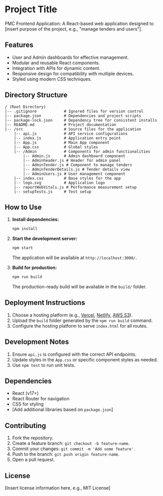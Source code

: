 # Project Title

PMC Frontend Application: A React-based web application designed to [insert purpose of the project, e.g., "manage tenders and users"].

## Features

- User and Admin dashboards for effective management.
- Modular and reusable React components.
- Integration with APIs for dynamic content.
- Responsive design for compatibility with multiple devices.
- Styled using modern CSS techniques.

## Directory Structure

```
/ (Root Directory)
|-- .gitignore            # Ignored files for version control
|-- package.json          # Dependencies and project scripts
|-- package-lock.json     # Dependency tree for consistent installs
|-- README.md             # Project documentation
|-- /src                  # Source files for the application
    |-- api.js            # API service configurations
    |-- index.js          # Application entry point
    |-- App.js            # Main App component
    |-- App.css           # Global styles
    |-- /Admin            # Components for admin functionalities
        |-- Admin.js      # Admin dashboard component
        |-- Adminheader.js # Header for admin panel
        |-- AdminTender.js # Component to manage tenders
        |-- AdminTenderDetails.js # Tender details view
        |-- AdminUsers.js # User management component
    |-- index.css         # Base styles for the app
    |-- logo.svg          # Application logo
    |-- reportWebVitals.js # Performance measurement setup
    |-- setupTests.js     # Test setup
```

## How to Use

1. **Install dependencies:**
   ```bash
   npm install
   ```

2. **Start the development server:**
   ```bash
   npm start
   ```
   The application will be available at `http://localhost:3000/`.

3. **Build for production:**
   ```bash
   npm run build
   ```
   The production-ready build will be available in the `build/` folder.

## Deployment Instructions

1. Choose a hosting platform (e.g., [Vercel](https://vercel.com/), [Netlify](https://www.netlify.com/), [AWS S3](https://aws.amazon.com/s3/)).
2. Upload the `build` folder generated by the `npm run build` command.
3. Configure the hosting platform to serve `index.html` for all routes.

## Development Notes

1. Ensure `api.js` is configured with the correct API endpoints.
2. Update styles in the `App.css` or specific component styles as needed.
3. Use `npm test` to run unit tests.

## Dependencies

- React (v17+)
- React Router for navigation
- CSS for styling
- [Add additional libraries based on `package.json`]

## Contributing

1. Fork the repository.
2. Create a feature branch: `git checkout -b feature-name`.
3. Commit your changes: `git commit -m 'Add some feature'`.
4. Push to the branch: `git push origin feature-name`.
5. Open a pull request.

## License

[Insert license information here, e.g., MIT License]

